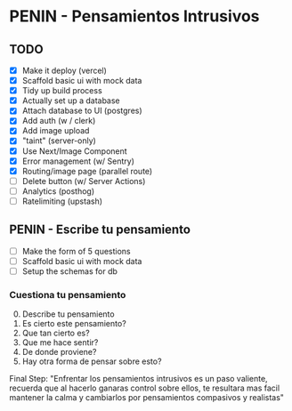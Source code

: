 # PENIN - Pensamientos Intrusivos

## TODO

- [x] Make it deploy (vercel)
- [x] Scaffold basic ui with mock data
- [x] Tidy up build process
- [x] Actually set up a database
- [x] Attach database to UI (postgres)
- [x] Add auth (w / clerk)
- [x] Add image upload
- [x] "taint" (server-only)
- [x] Use Next/Image Component
- [x] Error management (w/ Sentry)
- [x] Routing/image page (parallel route)
- [ ] Delete button (w/ Server Actions)
- [ ] Analytics (posthog)
- [ ] Ratelimiting (upstash)

## PENIN - Escribe tu pensamiento

- [ ] Make the form of 5 questions
- [ ] Scaffold basic ui with mock data
- [ ] Setup the schemas for db

### Cuestiona tu pensamiento

0. Describe tu pensamiento
1. Es cierto este pensamiento?
2. Que tan cierto es?
3. Que me hace sentir?
4. De donde proviene?
5. Hay otra forma de pensar sobre esto?

Final Step:
"Enfrentar los pensamientos
intrusivos es un paso valiente,
recuerda que al hacerlo ganaras
control sobre ellos, te resultara
mas facil mantener la calma
y cambiarlos por pensamientos
compasivos y realistas"
